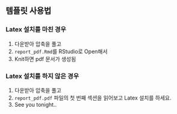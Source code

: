 ## 템플릿 사용법

### Latex 설치를 마친 경우

1. 다운받아 압축을 풀고
2. `report_pdf.Rmd`를 RStudio로 Open해서
3. Knit하면 pdf 문서가 생성됨

### Latex 설치를 하지 않은 경우

1. 다운받아 압축을 풀고
2. `report_pdf.pdf` 파일의 첫 번째 섹션을 읽어보고 Latex 설치를 하세요.
3. See you tonight..

